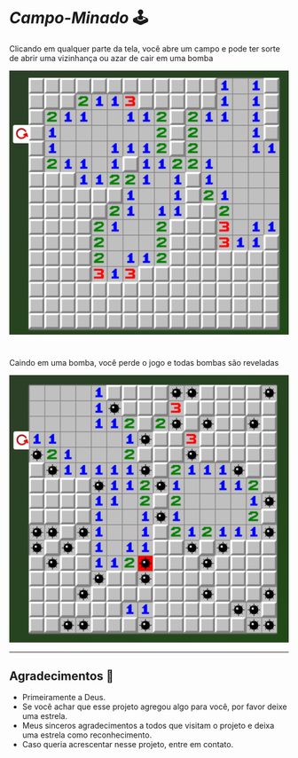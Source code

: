 # *Campo-Minado* 🕹

Clicando em qualquer parte da tela, você abre um campo e pode ter sorte
de abrir uma vizinhança ou azar de cair em uma bomba

<div align="left">
<img  src="assets/img/familias.png"><br>
</div>

#
Caindo em uma bomba, você perde o jogo e todas bombas são reveladas

<div align="left">
<img  src="assets/img/mina.png"><br>
</div>

***

## Agradecimentos :clap:

* Primeiramente a Deus.
* Se você achar que esse projeto agregou algo para você, por favor deixe uma estrela.
* Meus sinceros agradecimentos a todos que visitam o projeto e deixa uma estrela como reconhecimento.
* Caso queria acrescentar nesse projeto, entre em contato.
